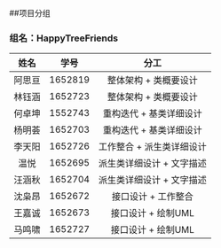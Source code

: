 

##项目分组



### 组名：HappyTreeFriends



|  姓名  |  学号   |               分工                |
| :----: | :-----: | :-------------------------------: |
| 阿思亘 | 1652819 |       整体架构 + 类概要设计       |
| 林钰涵 | 1652723 |       整体架构 + 类概要设计       |
| 何卓坤 | 1552743 | 重构迭代 + 基类详细设计 |
| 杨明荟 | 1652703 |      重构迭代 + 基类详细设计      |
| 李天阳 | 1652726 |      工作整合 + 派生类详细设计      |
|  温悦  | 1652695 | 派生类详细设计 + 文字描述 |
| 汪涵秋 | 1652704 |      派生类详细设计 + 文字描述      |
| 沈枭昂 | 1652672 |      接口设计 + 工作整合      |
| 王嘉诚 | 1652673 | 接口设计 + 绘制UML |
| 马鸣啸 | 1652727 | 接口设计 + 绘制UML |

